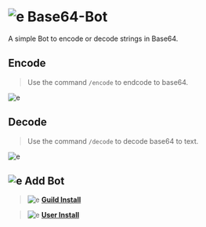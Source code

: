 # ![e](https://cdn.discordapp.com/emojis/1304172810532290560.webp?size=44&quality=lossless) Base64-Bot
A simple Bot to encode or decode strings in Base64.

## Encode 
> Use the command `/encode` to endcode to base64.
> 
![e](https://cdn.discordapp.com/attachments/1304137061770592307/1304520667143737447/walNeWC.png?ex=672fb10b&is=672e5f8b&hm=79ad7169c52b09d35ee94ac57110bf240eaa5d3b4e2e0f0c076e12896d0c17f2&)

## Decode 
> Use the command `/decode` to decode base64 to text.
> 
![e](https://cdn.discordapp.com/attachments/1304137061770592307/1304521192706674730/byIOnQD.png?ex=672fb189&is=672e6009&hm=453c2061f6d32042aa159752a394f0578e7ecdfde2524ad68506034f4ab80709&)

## ![e](https://cdn.discordapp.com/emojis/917851411218313236.webp?size=96&quality=lossless) Add Bot
> ![e](https://cdn.discordapp.com/emojis/1304496914485608558.webp?size=44&quality=lossless) **[Guild Install](https://discord.com/oauth2/authorize?client_id=1302570462072803368&permissions=262144&integration_type=0&scope=bot+applications.commands)**

> ![e](https://cdn.discordapp.com/emojis/1304496405141913630.webp?size=44&quality=lossless) **[User Install](https://discord.com/oauth2/authorize?client_id=1302570462072803368&integration_type=1&scope=applications.commands)**

